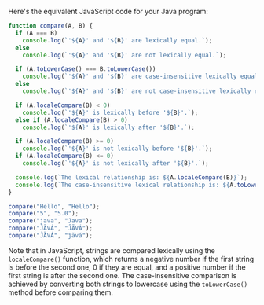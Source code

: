 Here's the equivalent JavaScript code for your Java program:
```javascript
function compare(A, B) {
  if (A === B)
    console.log(`'${A}' and '${B}' are lexically equal.`);
  else
    console.log(`'${A}' and '${B}' are not lexically equal.`);

  if (A.toLowerCase() === B.toLowerCase())
    console.log(`'${A}' and '${B}' are case-insensitive lexically equal.`);
  else
    console.log(`'${A}' and '${B}' are not case-insensitive lexically equal.`);

  if (A.localeCompare(B) < 0)
    console.log(`'${A}' is lexically before '${B}'.`);
  else if (A.localeCompare(B) > 0)
    console.log(`'${A}' is lexically after '${B}'.`);

  if (A.localeCompare(B) >= 0)
    console.log(`'${A}' is not lexically before '${B}'.`);
  if (A.localeCompare(B) <= 0)
    console.log(`'${A}' is not lexically after '${B}'.`);

  console.log(`The lexical relationship is: ${A.localeCompare(B)}`);
  console.log(`The case-insensitive lexical relationship is: ${A.toLowerCase().localeCompare(B.toLowerCase())}`);
}

compare("Hello", "Hello");
compare("5", "5.0");
compare("java", "Java");
compare("ĴÃVÁ", "ĴÃVÁ");
compare("ĴÃVÁ", "ĵãvá");
```
Note that in JavaScript, strings are compared lexically using the `localeCompare()` function, which returns a negative number if the first string is before the second one, 0 if they are equal, and a positive number if the first string is after the second one. The case-insensitive comparison is achieved by converting both strings to lowercase using the `toLowerCase()` method before comparing them.

